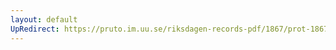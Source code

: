 ```yaml
---
layout: default
UpRedirect: https://pruto.im.uu.se/riksdagen-records-pdf/1867/prot-1867--fk--204/prot-1867--fk--204_005.pdf
---
```

